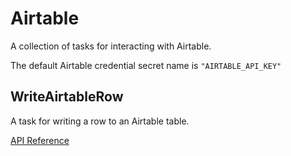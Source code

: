 # Airtable

A collection of tasks for interacting with Airtable.

The default Airtable credential secret name is `"AIRTABLE_API_KEY"`

## WriteAirtableRow <Badge text="task"/>

A task for writing a row to an Airtable table.

[API Reference](/api/tasks/airtable.html#prefect-tasks-airtable-airtable-writeairtablerow)
